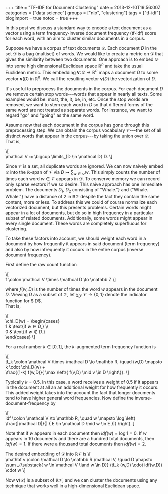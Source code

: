 +++
title = "TF-IDF for Document Clustering"
date = 2013-12-10T19:56:00Z
categories = ["data science"]
groups = ["nlp", "clustering"]
tags = ["tf-idf"]
blogimport = true 
notoc = true
+++

In this post we discuss a standard way to encode a text document as a vector
using a term frequency-inverse document frequency (tf-idf) score for each 
word,  with an aim to cluster similar documents in a corpus.

<!-- more -->

Suppose we have a corpus of text documents $\mathcal D$.
Each document $D$ in the set $\mathcal D$ is a bag (multiset) of words.
We would like to create a metric on $\mathcal D$ that gives the similarity 
between two documents.  One approach is to embed $\mathcal D$ into some
high dimensional Euclidean space $\mathbb R^n$ and take the usual 
Euclidean metric.   This embedding 
$\mathbf v \colon \mathcal D \to \mathbb R^n$  maps a document $D$ to
some vector $\mathbf v(D)$ in $\mathbb R^n$.
We call the resulting vector $\mathbf v(D)$ the vectorization of $D$.  

It's useful to preprocess the documents in the corpus.
For each document $D$ we remove certain stop words---words that appear in
nearly all texts. Some examples would be: most, the, it, be, in, etc.
Once the stop words are removed, we want to stem each word in $D$ so that
different forms of the same word are not treated as separate words.
For instance, we want to regard "go" and "going" as the same word.

Assume now that each document in the corpus has gone through this preprocessing step.
We can obtain the corpus vocabulary $\mathcal V$---the set of all distinct
words that appear in the corpus---by taking the union over $\mathcal D$.  
That is, 

\\[   
  \mathcal V := \bigcup \limits_{D \in \mathcal D} D. 
\\] 

Since $\mathcal V$ is a set, all duplicate words are ignored.
We can now naively embed $\mathcal D$ into the $\mathbb R$-span of 
$\mathcal V$ via $D \mapsto \sum_{w \in \mathcal D} w$.
This simply counts the number of times each word $w \in \mathcal V$ appears 
in $\mathcal D$.  To conserve memory we can record only sparse vectors if we so desire.
This naive approach has one immediate problem.
The documents $D_1$, $D_2$ consisting of "Whale."} and {"Whale. Whale."}
have a distance of $2$ in $\mathbb R \mathcal V$ despite the fact they
contain the same content, more or less.
To address this we could of course normalize each vectorized document,
but this presents problems.  Certain words might appear in a lot of documents,
but do so in high frequency in a particular subset of related documents.
Additionally, some words might appear in every single document.
These words are completely superfluous for clustering.

To take these factors into account, we should weight each word in a 
document by how frequently it appears in said document (term frequency) 
and also by how infrequently it occurs in the entire corpus 
(inverse document frequency).

First define the raw count function 

\\[  
f \colon \mathcal V \times \mathcal D \to \mathbb Z 
\\]

where $f(w,D)$ is the number of times the word $w$ appears in the document $D$.
Viewing $D$ as a subset of $\mathcal V$, let $\chi_D \colon \mathcal V \to \{ 0, 1\}$ 
denote the indicator function for $ D$.  
That is, 

\\[  
   \chi_D(w) = 
   \begin{cases}   
     1 & \text{if $w \in D$,} \\\\   
     0 & \text{if $w \notin D$.}  
   \end{cases} 
\\] 

For a real number $k \in [0,1]$, the $k$-augmented term frequency 
function is 

\\[  
  tf_k \colon \mathcal V \times \mathcal D \to \mathbb R,
  \quad  (w,D) \mapsto k \cdot \chi_D(w) +  
  \frac{(1-k) f(w,D)}{ \max \left\\{ f(v,D) \mid v \in D \right\\}}.
\\] 

Typically $k=0.5$. In this case, a word receives a weight of $0.5$ if it 
appears in the document at all an an additional weight for how frequently 
it occurs.  This added weight takes into the account the fact that longer 
documents tend to have higher general word frequencies. 
Now define the inverse-document-frequency by 

\\[  
  idf \colon \mathcal V  \to \mathbb R,
  \quad   w \mapsto \log \left(  \frac{|\mathcal D|}{| \{ E \in \mathcal D \mid w \in E \}|} \right). 
\] 

Note that if $w$ appears in each document then $idf(w)=\log 1 = 0$.
If $w$ appears in $10$ documents and there are a hundred total documents, then $idf(w)=1$.
If there were a thousand total documents then $idf(w)=2$.  

The desired embedding of $\mathcal D$ into $\mathbb R \mathcal V$ is 
\\[  
  \mathbf v \colon \mathcal D \to \mathbb R \mathcal V,
  \quad  D \mapsto \sum _{\substack{ w \in \mathcal V
  \land w \in D}} (tf_k (w,D) \cdot idf(w,D)) \cdot w 
\\] 

Now $\mathbf v( \mathcal D)$ is a subset of $\mathbb R \mathcal V$,
and we can cluster the documents using any technique that works well in a 
high-dimensional Euclidean space.   
